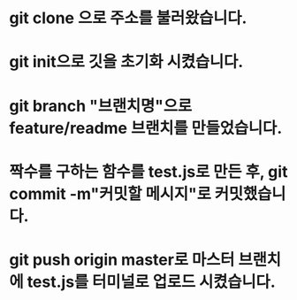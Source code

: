 # git clone 으로 주소를 불러왔습니다.
# git init으로 깃을 초기화 시켰습니다.
# git branch "브랜치명"으로 feature/readme 브랜치를 만들었습니다.
# 짝수를 구하는 함수를 test.js로 만든 후, git commit -m"커밋할 메시지"로 커밋했습니다.
# git push origin master로 마스터 브랜치에 test.js를 터미널로 업로드 시켰습니다.

